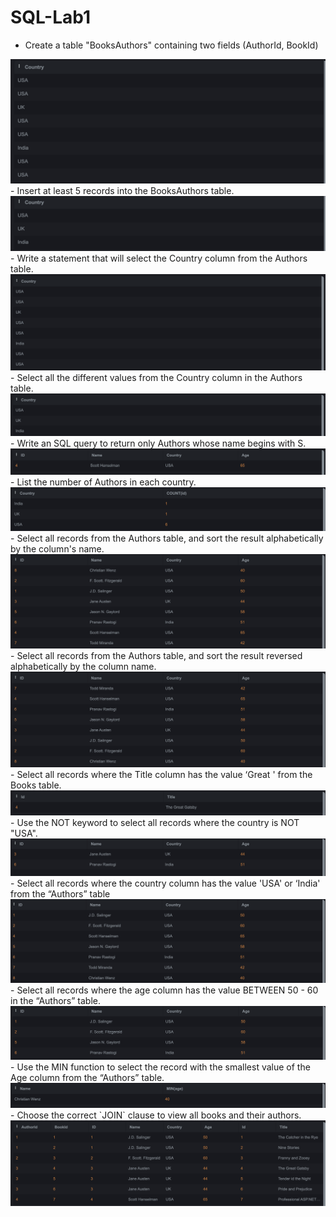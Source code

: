 # SQL-Lab1
- Create a table "BooksAuthors" containing two fields (AuthorId, BookId)
<img src="1.png">
- Insert at least 5 records into the BooksAuthors table.
 <img src="2.png" >
- Write a statement that will select the Country column from the Authors table.
 <img src="3.png">
- Select all the different values from the Country column in the Authors table.
 <img src="4.png">
- Write an SQL query to return only Authors whose name begins with S.
 <img src="5.png">
- List the number of Authors in each country.
 <img src="6.png">
- Select all records from the Authors table, and sort the result alphabetically by the column's name.
 <img src="7.png">
- Select all records from the Authors table, and sort the result reversed alphabetically by the column name.
 <img src="8.png">
- Select all records where the Title column has the value ‘Great ' from the Books table.
 <img src="9.png">
- Use the NOT keyword to select all records where the country is NOT "USA".
 <img src="10.png">
- Select all records where the country column has the value 'USA' or ‘India' from the “Authors” table
 <img src="11.png">
- Select all records where the age column has the value BETWEEN 50 - 60 in the “Authors” table.
 <img src="12.png">
- Use the MIN function to select the record with the smallest value of the Age column from the “Authors” table.
 <img src="13.png">
- Choose the correct `JOIN` clause to view all books and their authors.
 <img src="14.png">